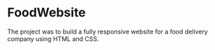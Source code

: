 # FoodWebsite
The project was to build a fully responsive website for a food delivery company using HTML and CSS.
